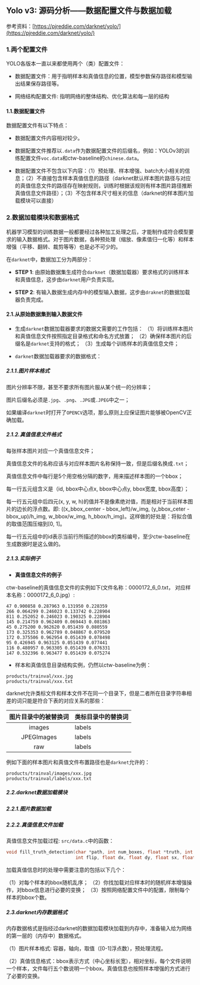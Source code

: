 ## Yolo v3: 源码分析——数据配置文件与数据加载

参考资料：[https://pjreddie.com/darknet/yolo/](https://pjreddie.com/darknet/yolo/)

### 1.两个配置文件

YOLO各版本一直以来都使用两个（类）配置文件：

- 数据配置文件：用于指明样本和真值信息的位置，模型参数保存路径和模型输出结果保存路径等。

- 网络结构配置文件: 指明网络的整体结构、优化算法和每一层的结构

#### 1.1.数据配置文件

数据配置文件有以下特点：

- 数据配置文件内容相对较少。

- 数据配置文件推荐以`.data`作为数据配置文件的后缀名，例如：YOLOv3的训练配置文件`voc.data`和ctw-baseline的`chinese.data`。

- 数据配置文件不包含以下内容：（1）预处理、样本增强、batch大小相关的信息；（2）不直接包含样本真值信息的路径（darknet默认样本图片路径与对应的真值信息文件的路径存在映射规则，训练时根据该规则有样本图片路径推断真值信息文件路径）；（3）不包含样本尺寸相关的信息（darknet的样本图片加载模块可以直接）

### 2.数据加载模块和数据格式

机器学习模型的训练数据一般都要经过各种加工处理之后，才能制作成符合模型要求的输入数据格式。对于图片数据，各种预处理（缩放、像素值归一化等）和样本增强（平移、翻转、裁剪等等）也是必不可少的。

在`darknet`中，数据加工分为两部分：

- **STEP 1**: 由原始数据集生成符合`darknet`（数据加载器）要求格式的训练样本和真值信息，这步由`darknet`用户负责实现。

- **STEP 2**: 有输入数据生成内存中的模型输入数据，这步由`draknet`的数据加载器负责完成。

#### 2.1.从原始数据集到输入数据文件

- 生成`darknet`数据加载器要求的数据文需要的工作包括：
（1）将训练样本图片和真值信息文件按照指定目录格式和命名方式放置；
（2）确保样本图片的后缀名是`darknet`支持的格式；
（3）生成每个训练样本的真值信息文件；

- `darknet`数据加载器要求的数据格式：

##### 2.1.1.图片样本格式

图片分辨率不限，甚至不要求所有图片服从某个统一的分辨率；

图片后缀名必须是`.jpg`、`.png`、`.JPG`或`.JPEG`中之一；
    
如果编译`darknet`时打开了`OPENCV`选项，那么原则上应保证图片能够被OpenCV正确加载。

##### 2.1.2.真值信息文件格式

每张样本图片对应一个真值信息文件；

真值信息文件的名称应该与对应样本图片名称保持一致，但是后缀名换成`.txt`；

真值信息文件中每行是5个用空格分隔的数字，用来描述样本图的一个bbox；

每一行五元组含义是（id, bbox中心点x, bbox中心点y, bbox宽度, bbox高度）；

每一行五元组中后四元(x, y, w, h)的值并不是像素绝对值，而是相对于当前样本图片的边长的浮点数。即: ((x_bbox_center - bbox_left)/w_img, (y_bbox_ceter - bbox_up)/h_img, w_bbox/w_img, h_bbox/h_img)。这样做的好处是：将拟合值的取值范围压缩到[0, 1]。

每一行五元组中的id表示当前行所描述的bbox的类标编号，至少ctw-baseline在生成数据时是这么做的。

##### 2.1.3.实际例子

- **真值信息文件的例子**

ctw-baseline的真值信息文件的实例如下(文件名称：0000172_6_0.txt， 对应样本名称：0000172_6_0.jpg）:

```
47 0.900858 0.287963 0.131950 0.228359
266 0.064299 0.246023 0.133742 0.228904
811 0.252052 0.246023 0.190325 0.228904
145 0.214759 0.962409 0.069443 0.081863
45 0.275200 0.962620 0.051439 0.080559
173 0.325353 0.962789 0.048867 0.079520
172 0.375506 0.962954 0.051439 0.078498
95 0.426945 0.963125 0.051439 0.077441
116 0.480957 0.963305 0.051439 0.076331
147 0.532396 0.963477 0.051439 0.075274
```

- 样本和真值信息目录结构实例，仍然以ctw-baseline为例：

```
products/trainval/xxx.jpg
products/trainval/xxx.txt
```

darknet允许类标文件和样本文件不在同一个目录下，但是二者所在目录字符串相差的词只能是符合下表的对应关系的那些：

| 图片目录中的被替换词 | 类标目录中的替换词 |
| :---: | --- |
| images | labels |
| JPEGImages | labels |
| raw | labels |

例如下面的样本图片和真值文件布置路径也是`darknet`允许的：

```
products/trainval/images/xxx.jpg
products/trainval/labels/xxx.txt
```

##### 2.2.darknet数据加载模块

##### 2.2.1.图片数据加载

##### 2.2.2.真值信息文件加载

真值信息文件加载过程: `src/data.c`中的函数：

```c
void fill_truth_detection(char *path, int num_boxes, float *truth, int classes, \
                          int flip, float dx, float dy, float sx, float sy);
```

加载真值信息时的处理中需要注意的包括以下几个：

（1）对每个样本的bbox随机乱序；
（2）你找加载对应样本时的随机样本增强操作，对bbox信息进行必要的变换；
（3）按照网络配置文件中的配置，限制每个样本的bbox个数。

##### 2.3.darknet内存数据格式

内存数据格式是指经过darknet的数据加载模块加载到内存中，准备输入给为网络的第一层的（内存中）数据格式。

（1）图片样本格式: 容器，轴向，取值（[0-1]浮点数），预处理流程。

（2）真值信息格式：bbox表示方式（中心坐标长宽），相对坐标，每个文件说明一个样本，文件每行五个数说明一个bbox。真值信息也按照样本增强的方式进行了必要的变换。

